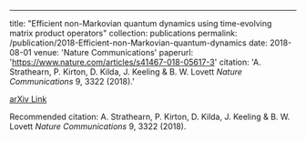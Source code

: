 ---
title: "Efficient non-Markovian quantum dynamics using time-evolving matrix product operators"
collection: publications
permalink: /publication/2018-Efficient-non-Markovian-quantum-dynamics
date: 2018-08-01
venue: 'Nature Communications'
paperurl: 'https://www.nature.com/articles/s41467-018-05617-3'
citation: 'A. Strathearn, P. Kirton, D. Kilda, J. Keeling & B. W. Lovett <i>Nature Communications</i> 9, 3322 (2018).'

[arXiv Link](https://arxiv.org/abs/1711.09641)

Recommended citation: A. Strathearn, P. Kirton, D. Kilda, J. Keeling & B. W. Lovett <i>Nature Communications</i> 9, 3322 (2018).

